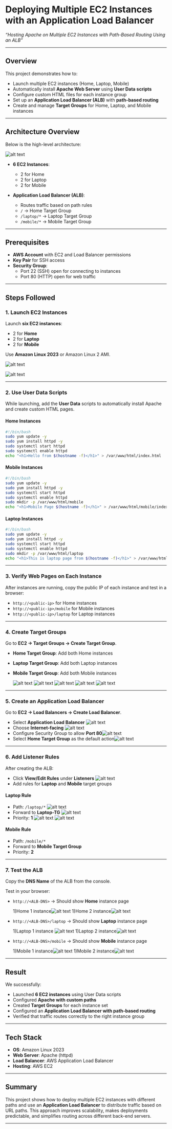 
# Deploying Multiple EC2 Instances with an Application Load Balancer  
*“Hosting Apache on Multiple EC2 Instances with Path-Based Routing Using an ALB”*

---

## Overview  
This project demonstrates how to:  

- Launch multiple EC2 instances (Home, Laptop, Mobile)  
- Automatically install **Apache Web Server** using **User Data scripts**  
- Configure custom HTML files for each instance group  
- Set up an **Application Load Balancer (ALB)** with **path-based routing**  
- Create and manage **Target Groups** for Home, Laptop, and Mobile instances  

---

## Architecture Overview  

Below is the high-level architecture:  

![alt text](image23.png)

- **6 EC2 Instances**:  
  - 2 for Home  
  - 2 for Laptop  
  - 2 for Mobile  

- **Application Load Balancer (ALB)**:  
  - Routes traffic based on path rules  
  - `/` → Home Target Group  
  - `/laptop/*` → Laptop Target Group  
  - `/mobile/*` → Mobile Target Group  



---

## Prerequisites  

- **AWS Account** with EC2 and Load Balancer permissions  
- **Key Pair** for SSH access  
- **Security Group**:  
  - Port 22 (SSH) open for connecting to instances  
  - Port 80 (HTTP) open for web traffic  

---

## Steps Followed  

### 1. Launch EC2 Instances  

Launch **six EC2 instances**:  
- 2 for **Home**  
- 2 for **Laptop**  
- 2 for **Mobile**  

Use **Amazon Linux 2023** or Amazon Linux 2 AMI.


![alt text](image.png)

![alt text](image-1.png)

---

### 2. Use User Data Scripts  

While launching, add the **User Data** scripts to automatically install Apache and create custom HTML pages.  

#### **Home Instances**  

```bash
#!/bin/bash
sudo yum update -y
sudo yum install httpd -y
sudo systemctl start httpd
sudo systemctl enable httpd
echo "<h1>Hello from $(hostname -f)</h1>" > /var/www/html/index.html
````

#### **Mobile Instances**

```bash
#!/bin/bash
sudo yum update -y
sudo yum install httpd -y
sudo systemctl start httpd
sudo systemctl enable httpd
sudo mkdir -p /var/www/html/mobile
echo "<h1>Mobile Page $(hostname -f)</h1>" > /var/www/html/mobile/index.html
```

#### **Laptop Instances**

```bash
#!/bin/bash
sudo yum update -y
sudo yum install httpd -y
sudo systemctl start httpd
sudo systemctl enable httpd
sudo mkdir -p /var/www/html/laptop
echo "<h1>This is laptop page from $(hostname -f)</h1>" > /var/www/html/laptop/index.html
```

---

### 3. Verify Web Pages on Each Instance

After instances are running, copy the public IP of each instance and test in a browser:

* `http://<public-ip>` for Home instances
* `http://<public-ip>/mobile` for Mobile instances
* `http://<public-ip>/laptop` for Laptop instances


---

### 4. Create Target Groups

Go to **EC2 → Target Groups → Create Target Group**.

* **Home Target Group**: Add both Home instances
* **Laptop Target Group**: Add both Laptop instances
* **Mobile Target Group**: Add both Mobile instances

    ![alt text](image-2.png)
    ![alt text](image-3.png)
    ![alt text](image-4.png)
    ![alt text](image-5.png)
    ![alt text](image-6.png)
---

### 5. Create an Application Load Balancer

Go to **EC2 → Load Balancers → Create Load Balancer**.

* Select **Application Load Balancer**
![alt text](image-7.png)
* Choose **Internet-facing**
![alt text](image-8.png)
* Configure Security Group to allow **Port 80**![alt text](image-9.png)
* Select **Home Target Group** as the default action![alt text](image-10.png)

---

### 6. Add Listener Rules

After creating the ALB:

* Click **View/Edit Rules** under **Listeners**
![alt text](image-11.png)
* Add rules for **Laptop** and **Mobile** target groups

#### **Laptop Rule**

* Path: `/laptop/*`
![alt text](image-12.png)
* Forward to **Laptop-TG**
![alt text](image-13.png)
* Priority: **1**
![alt text](image-14.png)
![alt text](image-15.png)

#### **Mobile Rule**

* Path: `/mobile/*`
* Forward to **Mobile Target Group**
* Priority: **2**

---

### 7. Test the ALB

Copy the **DNS Name** of the ALB from the console.

Test in your browser:

* `http://<ALB-DNS>` → Should show **Home** instance page

    1)Home 1 instance![alt text](image-16.png)
    1)Home 2 instance![alt text](image-17.png)

* `http://<ALB-DNS>/laptop` → Should show **Laptop** instance page
    
    1)Laptop 1 instance
    ![alt text](image-18.png)
    1)Laptop 2 instance![alt text](image-19.png)

* `http://<ALB-DNS>/mobile` → Should show **Mobile** instance page
    
    1)Mobile 1 instance![alt text](image-20.png)
    1)Mobile 2 instance![alt text](image-21.png)

---

## Result

We successfully:

* Launched **6 EC2 instances** using User Data scripts
* Configured **Apache with custom paths**
* Created **Target Groups** for each instance set
* Configured an **Application Load Balancer with path-based routing**
* Verified that traffic routes correctly to the right instance group


---

## Tech Stack

* **OS**: Amazon Linux 2023
* **Web Server**: Apache (httpd)
* **Load Balancer**: AWS Application Load Balancer
* **Hosting**: AWS EC2

---

## Summary

This project shows how to deploy multiple EC2 instances with different paths and use an **Application Load Balancer** to distribute traffic based on URL paths. This approach improves scalability, makes deployments predictable, and simplifies routing across different back-end servers.

---
